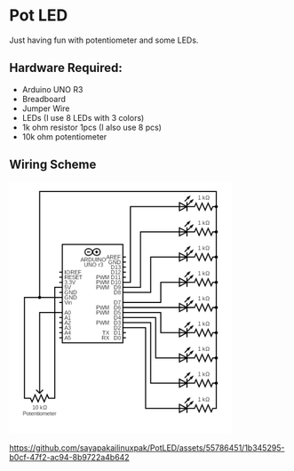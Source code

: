 # Pot LED 
Just having fun with potentiometer and some LEDs.

## Hardware Required:
* Arduino UNO R3
* Breadboard
* Jumper Wire
* LEDs (I use 8 LEDs with 3 colors)
* 1k ohm resistor 1pcs (I also use 8 pcs)
* 10k ohm potentiometer

## Wiring Scheme
<img src="./media_files/circuit.png" width="400px" />


https://github.com/sayapakailinuxpak/PotLED/assets/55786451/1b345295-b0cf-47f2-ac94-8b9722a4b642



